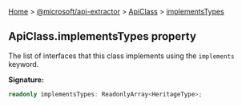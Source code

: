 [Home](./index) &gt; [@microsoft/api-extractor](./api-extractor.md) &gt; [ApiClass](./api-extractor.apiclass.md) &gt; [implementsTypes](./api-extractor.apiclass.implementstypes.md)

## ApiClass.implementsTypes property

The list of interfaces that this class implements using the `implements` keyword.

<b>Signature:</b>

```typescript
readonly implementsTypes: ReadonlyArray<HeritageType>;
```
